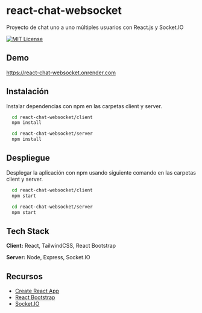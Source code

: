 
# react-chat-websocket

Proyecto de chat uno a uno múltiples usuarios con React.js y Socket.IO

[![MIT License](https://img.shields.io/badge/License-MIT-green.svg)](https://choosealicense.com/licenses/mit/)


## Demo

https://react-chat-websocket.onrender.com
## Instalación

Instalar dependencias con npm en las carpetas client y server.

```bash
  cd react-chat-websocket/client
  npm install

  cd react-chat-websocket/server
  npm install
```
    
## Despliegue

Desplegar la aplicación con npm usando siguiente comando en las carpetas client y server.

```bash
  cd react-chat-websocket/client
  npm start

  cd react-chat-websocket/server
  npm start
```


## Tech Stack

**Client:** React, TailwindCSS, React Bootstrap

**Server:** Node, Express, Socket.IO


## Recursos

 - [Create React App](https://create-react-app.dev)
 - [React Bootstrap](https://react-bootstrap.github.io)
 - [Socket.IO](https://socket.io)

